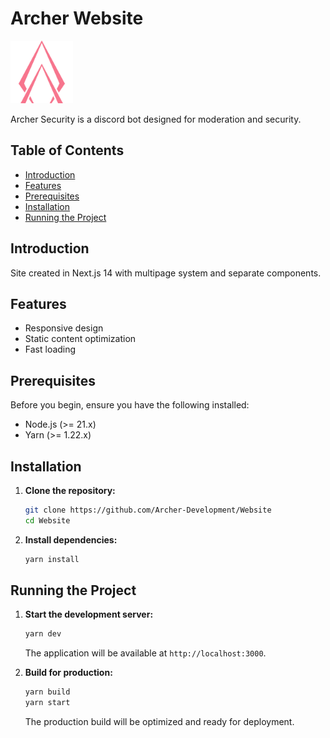 # Archer Website

<img src="public/logo.svg" alt="Archer Logo" width="100"/>

Archer Security is a discord bot designed for moderation and security.

## Table of Contents

- [Introduction](#introduction)
- [Features](#features)
- [Prerequisites](#prerequisites)
- [Installation](#installation)
- [Running the Project](#running-the-project)

## Introduction

Site created in Next.js 14 with multipage system and separate components.

## Features

- Responsive design
- Static content optimization
- Fast loading

## Prerequisites

Before you begin, ensure you have the following installed:

- Node.js (>= 21.x)
- Yarn (>= 1.22.x)

## Installation

1. **Clone the repository:**

    ```bash
    git clone https://github.com/Archer-Development/Website
    cd Website
    ```

2. **Install dependencies:**

    ```bash
    yarn install
    ```

## Running the Project

1. **Start the development server:**

    ```bash
    yarn dev
    ```

    The application will be available at `http://localhost:3000`.

2. **Build for production:**

    ```bash
    yarn build
    yarn start
    ```

    The production build will be optimized and ready for deployment.
